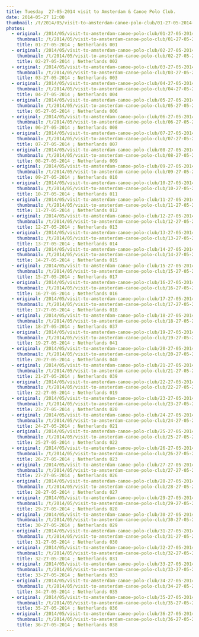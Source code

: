 ```yaml
---
title: Tuesday  27-05-2014 visit to Amsterdam & Canoe Polo Club.
date: 2014-05-27 12:00
thumbnail: /t/2014/05/visit-to-amsterdam-canoe-polo-club/01-27-05-2014-netherlands-001.jpg
photos:
  - original: /2014/05/visit-to-amsterdam-canoe-polo-club/01-27-05-2014-netherlands-001.jpg
    thumbnail: /t/2014/05/visit-to-amsterdam-canoe-polo-club/01-27-05-2014-netherlands-001.jpg
    title: 01-27-05-2014 ; Netherlands 001
  - original: /2014/05/visit-to-amsterdam-canoe-polo-club/02-27-05-2014-netherlands-002.jpg
    thumbnail: /t/2014/05/visit-to-amsterdam-canoe-polo-club/02-27-05-2014-netherlands-002.jpg
    title: 02-27-05-2014 ; Netherlands 002
  - original: /2014/05/visit-to-amsterdam-canoe-polo-club/03-27-05-2014-netherlands-003.jpg
    thumbnail: /t/2014/05/visit-to-amsterdam-canoe-polo-club/03-27-05-2014-netherlands-003.jpg
    title: 03-27-05-2014 ; Netherlands 003
  - original: /2014/05/visit-to-amsterdam-canoe-polo-club/04-27-05-2014-netherlands-004.jpg
    thumbnail: /t/2014/05/visit-to-amsterdam-canoe-polo-club/04-27-05-2014-netherlands-004.jpg
    title: 04-27-05-2014 ; Netherlands 004
  - original: /2014/05/visit-to-amsterdam-canoe-polo-club/05-27-05-2014-netherlands-006.jpg
    thumbnail: /t/2014/05/visit-to-amsterdam-canoe-polo-club/05-27-05-2014-netherlands-006.jpg
    title: 05-27-05-2014 ; Netherlands 006
  - original: /2014/05/visit-to-amsterdam-canoe-polo-club/06-27-05-2014-netherlands-008.jpg
    thumbnail: /t/2014/05/visit-to-amsterdam-canoe-polo-club/06-27-05-2014-netherlands-008.jpg
    title: 06-27-05-2014 ; Netherlands 008
  - original: /2014/05/visit-to-amsterdam-canoe-polo-club/07-27-05-2014-netherlands-007.jpg
    thumbnail: /t/2014/05/visit-to-amsterdam-canoe-polo-club/07-27-05-2014-netherlands-007.jpg
    title: 07-27-05-2014 ; Netherlands 007
  - original: /2014/05/visit-to-amsterdam-canoe-polo-club/08-27-05-2014-netherlands-009.jpg
    thumbnail: /t/2014/05/visit-to-amsterdam-canoe-polo-club/08-27-05-2014-netherlands-009.jpg
    title: 08-27-05-2014 ; Netherlands 009
  - original: /2014/05/visit-to-amsterdam-canoe-polo-club/09-27-05-2014-netherlands-010.jpg
    thumbnail: /t/2014/05/visit-to-amsterdam-canoe-polo-club/09-27-05-2014-netherlands-010.jpg
    title: 09-27-05-2014 ; Netherlands 010
  - original: /2014/05/visit-to-amsterdam-canoe-polo-club/10-27-05-2014-netherlands-011.jpg
    thumbnail: /t/2014/05/visit-to-amsterdam-canoe-polo-club/10-27-05-2014-netherlands-011.jpg
    title: 10-27-05-2014 ; Netherlands 011
  - original: /2014/05/visit-to-amsterdam-canoe-polo-club/11-27-05-2014-netherlands-012.jpg
    thumbnail: /t/2014/05/visit-to-amsterdam-canoe-polo-club/11-27-05-2014-netherlands-012.jpg
    title: 11-27-05-2014 ; Netherlands 012
  - original: /2014/05/visit-to-amsterdam-canoe-polo-club/12-27-05-2014-netherlands-013.jpg
    thumbnail: /t/2014/05/visit-to-amsterdam-canoe-polo-club/12-27-05-2014-netherlands-013.jpg
    title: 12-27-05-2014 ; Netherlands 013
  - original: /2014/05/visit-to-amsterdam-canoe-polo-club/13-27-05-2014-netherlands-014.jpg
    thumbnail: /t/2014/05/visit-to-amsterdam-canoe-polo-club/13-27-05-2014-netherlands-014.jpg
    title: 13-27-05-2014 ; Netherlands 014
  - original: /2014/05/visit-to-amsterdam-canoe-polo-club/14-27-05-2014-netherlands-015.jpg
    thumbnail: /t/2014/05/visit-to-amsterdam-canoe-polo-club/14-27-05-2014-netherlands-015.jpg
    title: 14-27-05-2014 ; Netherlands 015
  - original: /2014/05/visit-to-amsterdam-canoe-polo-club/15-27-05-2014-netherlands-017.jpg
    thumbnail: /t/2014/05/visit-to-amsterdam-canoe-polo-club/15-27-05-2014-netherlands-017.jpg
    title: 15-27-05-2014 ; Netherlands 017
  - original: /2014/05/visit-to-amsterdam-canoe-polo-club/16-27-05-2014-netherlands-016.jpg
    thumbnail: /t/2014/05/visit-to-amsterdam-canoe-polo-club/16-27-05-2014-netherlands-016.jpg
    title: 16-27-05-2014 ; Netherlands 016
  - original: /2014/05/visit-to-amsterdam-canoe-polo-club/17-27-05-2014-netherlands-018.jpg
    thumbnail: /t/2014/05/visit-to-amsterdam-canoe-polo-club/17-27-05-2014-netherlands-018.jpg
    title: 17-27-05-2014 ; Netherlands 018
  - original: /2014/05/visit-to-amsterdam-canoe-polo-club/18-27-05-2014-netherlands-037.jpg
    thumbnail: /t/2014/05/visit-to-amsterdam-canoe-polo-club/18-27-05-2014-netherlands-037.jpg
    title: 18-27-05-2014 ; Netherlands 037
  - original: /2014/05/visit-to-amsterdam-canoe-polo-club/19-27-05-2014-netherlands-041.jpg
    thumbnail: /t/2014/05/visit-to-amsterdam-canoe-polo-club/19-27-05-2014-netherlands-041.jpg
    title: 19-27-05-2014 ; Netherlands 041
  - original: /2014/05/visit-to-amsterdam-canoe-polo-club/20-27-05-2014-netherlands-040.jpg
    thumbnail: /t/2014/05/visit-to-amsterdam-canoe-polo-club/20-27-05-2014-netherlands-040.jpg
    title: 20-27-05-2014 ; Netherlands 040
  - original: /2014/05/visit-to-amsterdam-canoe-polo-club/21-27-05-2014-netherlands-039.jpg
    thumbnail: /t/2014/05/visit-to-amsterdam-canoe-polo-club/21-27-05-2014-netherlands-039.jpg
    title: 21-27-05-2014 ; Netherlands 039
  - original: /2014/05/visit-to-amsterdam-canoe-polo-club/22-27-05-2014-netherlands-019.jpg
    thumbnail: /t/2014/05/visit-to-amsterdam-canoe-polo-club/22-27-05-2014-netherlands-019.jpg
    title: 22-27-05-2014 ; Netherlands 019
  - original: /2014/05/visit-to-amsterdam-canoe-polo-club/23-27-05-2014-netherlands-020.jpg
    thumbnail: /t/2014/05/visit-to-amsterdam-canoe-polo-club/23-27-05-2014-netherlands-020.jpg
    title: 23-27-05-2014 ; Netherlands 020
  - original: /2014/05/visit-to-amsterdam-canoe-polo-club/24-27-05-2014-netherlands-021.jpg
    thumbnail: /t/2014/05/visit-to-amsterdam-canoe-polo-club/24-27-05-2014-netherlands-021.jpg
    title: 24-27-05-2014 ; Netherlands 021
  - original: /2014/05/visit-to-amsterdam-canoe-polo-club/25-27-05-2014-netherlands-022.jpg
    thumbnail: /t/2014/05/visit-to-amsterdam-canoe-polo-club/25-27-05-2014-netherlands-022.jpg
    title: 25-27-05-2014 ; Netherlands 022
  - original: /2014/05/visit-to-amsterdam-canoe-polo-club/26-27-05-2014-netherlands-023.jpg
    thumbnail: /t/2014/05/visit-to-amsterdam-canoe-polo-club/26-27-05-2014-netherlands-023.jpg
    title: 26-27-05-2014 ; Netherlands 023
  - original: /2014/05/visit-to-amsterdam-canoe-polo-club/27-27-05-2014-netherlands-026.jpg
    thumbnail: /t/2014/05/visit-to-amsterdam-canoe-polo-club/27-27-05-2014-netherlands-026.jpg
    title: 27-27-05-2014 ; Netherlands 026
  - original: /2014/05/visit-to-amsterdam-canoe-polo-club/28-27-05-2014-netherlands-027.jpg
    thumbnail: /t/2014/05/visit-to-amsterdam-canoe-polo-club/28-27-05-2014-netherlands-027.jpg
    title: 28-27-05-2014 ; Netherlands 027
  - original: /2014/05/visit-to-amsterdam-canoe-polo-club/29-27-05-2014-netherlands-028.jpg
    thumbnail: /t/2014/05/visit-to-amsterdam-canoe-polo-club/29-27-05-2014-netherlands-028.jpg
    title: 29-27-05-2014 ; Netherlands 028
  - original: /2014/05/visit-to-amsterdam-canoe-polo-club/30-27-05-2014-netherlands-029.jpg
    thumbnail: /t/2014/05/visit-to-amsterdam-canoe-polo-club/30-27-05-2014-netherlands-029.jpg
    title: 30-27-05-2014 ; Netherlands 029
  - original: /2014/05/visit-to-amsterdam-canoe-polo-club/31-27-05-2014-netherlands-030.jpg
    thumbnail: /t/2014/05/visit-to-amsterdam-canoe-polo-club/31-27-05-2014-netherlands-030.jpg
    title: 31-27-05-2014 ; Netherlands 030
  - original: /2014/05/visit-to-amsterdam-canoe-polo-club/32-27-05-2014-netherlands-031.jpg
    thumbnail: /t/2014/05/visit-to-amsterdam-canoe-polo-club/32-27-05-2014-netherlands-031.jpg
    title: 32-27-05-2014 ; Netherlands 031
  - original: /2014/05/visit-to-amsterdam-canoe-polo-club/33-27-05-2014-netherlands-033.jpg
    thumbnail: /t/2014/05/visit-to-amsterdam-canoe-polo-club/33-27-05-2014-netherlands-033.jpg
    title: 33-27-05-2014 ; Netherlands 033
  - original: /2014/05/visit-to-amsterdam-canoe-polo-club/34-27-05-2014-netherlands-035.jpg
    thumbnail: /t/2014/05/visit-to-amsterdam-canoe-polo-club/34-27-05-2014-netherlands-035.jpg
    title: 34-27-05-2014 ; Netherlands 035
  - original: /2014/05/visit-to-amsterdam-canoe-polo-club/35-27-05-2014-netherlands-036.jpg
    thumbnail: /t/2014/05/visit-to-amsterdam-canoe-polo-club/35-27-05-2014-netherlands-036.jpg
    title: 35-27-05-2014 ; Netherlands 036
  - original: /2014/05/visit-to-amsterdam-canoe-polo-club/36-27-05-2014-netherlands-038.jpg
    thumbnail: /t/2014/05/visit-to-amsterdam-canoe-polo-club/36-27-05-2014-netherlands-038.jpg
    title: 36-27-05-2014 ; Netherlands 038
---
```

